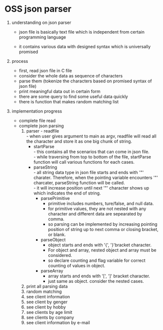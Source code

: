# OSS json parser

1. understanding on json parser

   - json file is basically text file which is independent from certain programming language

   - it contains various data with designed syntax which is universally promised

2. process

   - first, read json file in C file
   - consider the whole data as sequence of characters
   - parse them (tokenize the characters based on promised syntax of json file)
   - print meaningful data out in certain form
   - there are some query to find some useful data quickly
   - there is function that makes random matching list

3. implementation progress

   - complete file read
   - complete json parsing
      1. parser
             - readfile  
                  - when user gives argument to main as argv, readfile will read all the character and store it as one big chunk of string.  
	      - startParse  
                  - this contains all the scenarios that can come in json file.  
                  - while traversing from top to bottom of the file, startParse function will call various functions for each cases. 
	      - parseString  
                  - all string data type in json file starts and ends with '"' charater. Therefore, when the pointing variable encounters '"' charcater, parseString function will be called.  
                  - it will increase position until next '"' character shows up which indicates the end of string.  
             - parsePrimitive  
                  - primitive includes numbers, ture/false, and null data.  
                  - for primitive values, they are not nested with any character and different data are sepearated by comma.  
                  - so parsing can be implemented by increasing pointing position of string up to next comma or closing bracket, or blank.  
             - parseObject  
                  - object starts and ends with '{', '}'bracket character.  
                  - For object and array, nested object and array must be considered.  
                  - so declare counting and flag variable for correct counting of values in object.  
             - parseArray  
                  - array starts and ends with '[', ']' bracket character.  
                  - just same as object. consider the nested cases.  
      2. print all parsing data
      3. random matching
      4. see client information
      5. see client by genger
      6. see client by hobby
      7. see clients by age limit
      8. see clients by company
      9. see client information by e-mail
